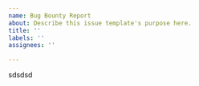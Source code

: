 ```yaml
---
name: Bug Bounty Report
about: Describe this issue template's purpose here.
title: ''
labels: ''
assignees: ''

---
```


sdsdsd
